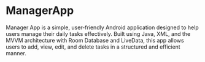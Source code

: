 # ManagerApp
Manager App is a simple, user-friendly Android application designed to help users manage their daily tasks effectively. Built using Java, XML, and the MVVM architecture with Room Database and LiveData, this app allows users to add, view, edit, and delete tasks in a structured and efficient manner.
